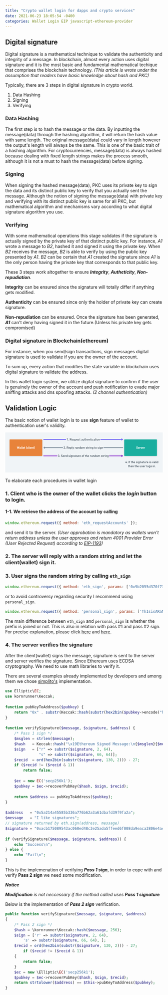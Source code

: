 ```yaml
---
title: "Crypto wallet login for dapps and crypto services"
date: 2021-06-23 18:05:54 -0400
categories: Wallet Login EIP javascript-ethereum-provider
---
```

## Digital signature
Digital signature is a mathematical technique to validate the authenticity and integrity of a message.
In blockchain, almost every action uses digital signature and it is the most basic and fundamental mathematical 
techique that comprises the blockchain technology. 
*(This article is wrote under the assumption that readers have basic knowledge about hash and PKC)*

Typically, there are 3 steps in digital signature in crypto world. 

1. Data Hashing
2. Signing
3. Verifying

### Data Hashing
The first step is to hash the message or the data. By inputting the message(data) through the hashing algorithm, it will return the hash value with same length.
The original message(data) could vary in length however the output's length will always be the same. This is one of the basic trait of a hashing algorithm.
For cryptocurrencies, message(data) is always hashed because dealing with fixed length strings makes the process smooth, although it is not a must to hash the message(data) before signing.

### Signing
When signing the hashed message(data), PKC uses its private key to sign the data and its distinct public key to verify that you actually sent the message.
Although the notion of signing the message(data) with private key and verifying with its distinct public key is same for all PKC, but mathematical algorithm and mechanisms vary according to what digital signature algorithm you use.

### Verifying
With some mathematical operations this stage validates if the signature is actually signed by the private key of that distinct public key.
For instance, *A1* wrote a message to *B2*, hashed it and signed it using the private key. When *B2* receives the message, *B2* is able to verify by using the public key presented by *A1*.
*B2* can be certain that *A1* created the signature since *A1* is the only person having the private key that corresponds to that public key.

These 3 steps work altogether to ensure ***Integrity***, ***Autheticity***, ***Non-repudiation***.

**Integrity** can be ensured since the signature will totally differ if anything gets modified.

**Authenticity** can be ensured since only the holder of private key can create signature.

**Non-repudiation** can be ensured. Once the signature has been generated, ***A1*** can't deny having signed it in the future.(Unless his private key gets compromised)

### Digital signature in Blockchain(ethereum)
For instance, when you send/sign transactions, sign messages digital signature is used to validate if you are the owner of the account.

To sum up, every action that modifies the state variable in blockchain uses digital signature to validate the address.

In this wallet login system, we utilize digital signature to confirm if the user is genuinely the owner of the account and push notification to
evade major sniffing attacks and dns spoofing attacks. *(2 channel authentication)*

## Validation Logic
The basic notion of wallet login is to use **sign** feature of wallet to authentication user's validity.

![Basic wallet login logic](../assets/image/wallet-login-basic-logic.png)

To elaborate each procedures in wallet login 

### 1. Client who is the owner of the wallet clicks the ***login*** button to login.
#### 1-1. We retrieve the address of the account by calling 
```javascript
window.ethereum.request({ method: 'eth_requestAccounts' });
```
and send it to the server.
*(User approbation is mandatory as wallets won't return address unless the user approves and return 4001 Provider Error (User Rejected Request) according to [EIP-1193](https://github.com/ethereum/EIPs/blob/master/EIPS/eip-1193.md))*
### 2. The server will reply with a random string and let the client(wallet) sign it.
### 3. User signs the random string by calling ``eth_sign``
```javascript
window.ethereum.request({ method: 'eth_sign', params: ['0x9b2055d370f73ec7d8a03e965129118dc8f5bf83', 'ThIsisARaNdoMsTrINg'] });
```
or to avoid controversy regarding security 
I recommend using ``personal_sign``.
```javascript
window.ethereum.request({ method: 'personal_sign', params: ['ThIsisARaNdoMsTrINg', '0x9b2055d370f73ec7d8a03e965129118dc8f5bf83'] });
```
The main difference between ``eth_sign`` and ``personal_sign`` is whether the prefix is joined or not.
This is also in relation with pass #1 and pass #2 sign.
For precise explanation, please click [here](https://docs.metamask.io/guide/signing-data.html#signing-data-with-metamask) and [here](https://docs.walletconnect.org/json-rpc-api-methods/ethereum).

### 4. The server verifies the signature
After the client(wallet) signs the message, signature is sent to the server and server verifies the signature.
Since Ethereum uses ECDSA cryptography. We need to use math libraries to verify it.

There are several examples already implemented by developers and among them 
we chose [simplito's](https://github.com/simplito/elliptic-php#verifying-ethereum-signature) implementation.
```php
use Elliptic\EC;
use kornrunner\Keccak;

function pubKeyToAddress($pubkey) {
    return "0x" . substr(Keccak::hash(substr(hex2bin($pubkey->encode("hex")), 1), 256), 24);
}

function verifySignature($message, $signature, $address) {
    /* Pass 1 sign */
    $msglen = strlen($message);
    $hash   = Keccak::hash("\x19Ethereum Signed Message:\n{$msglen}{$message}", 256);
    $sign   = ["r" => substr($signature, 2, 64), 
               "s" => substr($signature, 66, 64)];
    $recid  = ord(hex2bin(substr($signature, 130, 2))) - 27; 
    if ($recid != ($recid & 1)) 
        return false;

    $ec = new EC('secp256k1');
    $pubkey = $ec->recoverPubKey($hash, $sign, $recid);

    return $address == pubKeyToAddress($pubkey);
}

$address   = "0x5a214a45585b336a776b62a3a61dbafd39f9fa2a";
$message   = "I like signatures";
// signature returned by eth.sign(address, message)
$signature = "0xacb175089543ac060ed48c3e25ada5ffeed6f008da9eaca3806e4acb707b9481401409ae1f5f9f290f54f29684e7bac1d79b2964e0edcb7f083bacd5fc48882e1b";

if (verifySignature($message, $signature, $address)) {
    echo "Success\n";
} else {
    echo "Fail\n";
}
```
This is the implemenation of verifying ***Pass 1 sign***, in order to cope with and verify **Pass 2 sign** we need some modification.

***Notice***

***Modification** is not neccessary if the method called uses ***Pass 1 signature****

Below is the implementation of ***Pass 2 sign*** verification.
```php
public function verifySignature($message, $signature, $address)
{
	/* Pass 2 sign */
	$hash = \kornrunner\Keccak::hash($message, 256);
	$sign = ['r' => substr($signature, 2, 64),
		's' => substr($signature, 66, 64), ];
	$recid = ord(hex2bin(substr($signature, 130, 2))) - 27;
		if ($recid != ($recid & 1))
	{
		return false;
	}
	$ec = new \Elliptic\EC('secp256k1');
	$pubkey = $ec->recoverPubKey($hash, $sign, $recid);
	return strtolower($address) == $this->pubKeyToAddress($pubkey);
}
```
